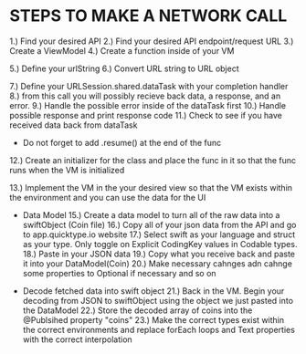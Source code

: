 #  STEPS TO MAKE A NETWORK CALL


1.) Find your desired API
2.) Find your desired API endpoint/request URL
3.) Create a ViewModel
4.) Create a function inside of your VM

5.) Define your urlString 
6.) Convert URL string to URL object

7.) Define your URLSession.shared.dataTask with your completion handler 
8.) from this call you will possibly recieve back data, a response, and an error.
9.) Handle the possible error inside of the dataTask first
10.) Handle possible response and print response code
11.) Check to see if you have received data back from dataTask
- Do not forget to add .resume() at the end of the func

12.) Create an initializer for the class and place the func in it so that the func runs when the VM is initialized

13.) Implement the VM in the your desired view so that the VM exists within the environment and you can use the data for the UI


- Data Model
15.) Create a data model to turn all of the raw data into a swiftObject (Coin file)
16.) Copy all of your json data from the API and go to app.quicktype.io website
17.) Select swift as your language and struct as your type. Only toggle on Explicit CodingKey values in Codable types. 
18.) Paste in your JSON data 
19.) Copy what you receive back and paste it into your DataModel(Coin)
20.) Make necessary cahnges adn cahnge some properties to Optional if necessary and so on 

- Decode fetched data into swift object 
21.) Back in the VM. Begin your decoding from JSON to swiftObject using the object we just pasted into the DataModel
22.) Store the decoded array of coins into the @Publsihed property "coins"
23.) Make the correct types exist within the correct environments and replace forEach loops and Text properties with the correct interpolation
